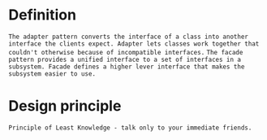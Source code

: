 # Definition

`The adapter pattern converts the interface of a class into another interface the clients expect. Adapter lets classes work together that couldn't otherwise because of incompatible interfaces.`
`The facade pattern provides a unified interface to a set of interfaces in a subsystem. Facade defines a higher lever interface that makes the subsystem easier to use.`


# Design principle
`Principle of Least Knowledge - talk only to your immediate friends.`
